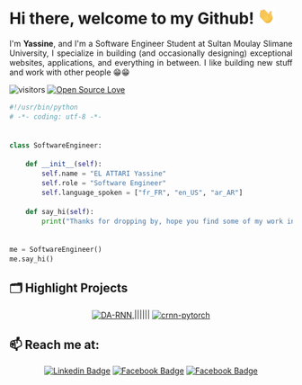 # Hi there, welcome to my Github! <img src="https://github.com/ELATTARIYassine/ELATTARIYassine/blob/master/Hi.gif" width="30px">

<p style="text-align: justify;"> I'm <strong>Yassine</strong>, and I'm a Software Engineer Student at Sultan Moulay Slimane University, I specialize in building (and occasionally designing) exceptional websites, applications, and everything in between. I like building new stuff and work with other people 😁😁</p>

![visitors](https://visitor-badge.laobi.icu/badge?page_id=ELATTARIYassine.ELATTARIYassine)
[![Open Source Love](https://badges.frapsoft.com/os/v1/open-source.svg?v=102)](https://github.com/ellerbrock/open-source-badge/)


```python
#!/usr/bin/python
# -*- coding: utf-8 -*-


class SoftwareEngineer:

    def __init__(self):
        self.name = "EL ATTARI Yassine"
        self.role = "Software Engineer"
        self.language_spoken = ["fr_FR", "en_US", "ar_AR"]

    def say_hi(self):
        print("Thanks for dropping by, hope you find some of my work interesting.")


me = SoftwareEngineer()
me.say_hi()
```
<!-- ## &#x1f4c8; GitHub Stats

<a href="https://github.com/ELATTARIYassine">
  <img align="center" src="https://github-readme-stats.vercel.app/api/top-langs/?username=ELATTARIYassine&hide=c%2B%2B,c,matlab,assembly&title_color=6aa6f8&text_color=8a919a&icon_color=6aa6f8&bg_color=22272e" alt="Zhenye's GitHub Stats" />
</a>

<a href="https://github.com/ELATTARIYassine">
  <img align="center" src="https://github-readme-stats.vercel.app/api?username=ELATTARIYassine&show_icons=true&line_height=27&count_private=true&title_color=6aa6f8&text_color=8a919a&icon_color=6aa6f8&bg_color=22272e" alt="Zhenye's GitHub Stats" />
</a> -->
<!-- 
## 🏆 GitHub Trophies

[![trophy](https://github-profile-trophy.vercel.app/?username=ELATTARIYassine&theme=nord&column=7)](https://github.com/ryo-ma/github-profile-trophy) -->


## 🗂️ Highlight Projects

<div align="center">
  <a href="https://github.com/ELATTARIYassine/NETFLIX-React">
    <img align="center" src="https://github-readme-stats.vercel.app/api/pin/?username=ELATTARIYassine&repo=NETFLIX-React&show_icons=true&line_height=27&title_color=6aa6f8&text_color=8a919a&icon_color=6aa6f8&bg_color=22272e" alt="DA-RNN" />
  </a>
  <span>||||||</span>
  <a href="https://github.com/ELATTARIYassine/react-firebase-slack-clone">
    <img align="center" src="https://github-readme-stats.vercel.app/api/pin/?username=ELATTARIYassine&repo=react-firebase-slack-clone&show_icons=true&line_height=27&title_color=6aa6f8&text_color=8a919a&icon_color=6aa6f8&bg_color=22272e" alt="crnn-pytorch" />
  </a>
</div> 

## 📫 Reach me at:
<div align="center">

   [![Linkedin Badge](https://img.shields.io/badge/-LinkedIn-blue?style=flat-square&logo=Linkedin&logoColor=white&link)](https://www.linkedin.com/in/elattari-yassine/)
  [![Facebook  Badge](https://img.shields.io/badge/Facebook-%231877F2.svg?&style=flat-square&logo=facebook&logoColor=white)](https://facebook.com/erwinRare)
  [![Facebook  Badge](https://img.shields.io/badge/Email-%231877F2.svg?&style=flat-square&logo=gmail&logoColor=white)](mailto:yassineattari64@gmail.com)
  
</div>
 
